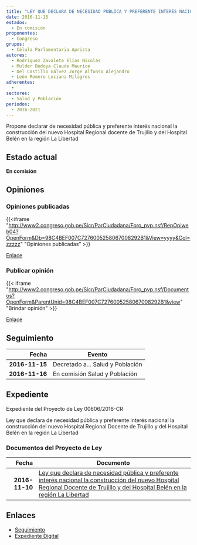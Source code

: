 ```yaml
---
title: "LEY QUE DECLARA DE NECESIDAD PÚBLICA Y PREFERENTE INTERÉS NACIONAL LA CONSTRUCCIÓN DEL NUEVO HOSPITAL REGIONAL DOCENTE DE TRUJILLO Y DEL HOSPITAL BELÉN EN LA REGIÓN LA LIBERTAD"
date: 2016-11-16
estados: 
  - En comisión
proponentes: 
  - Congreso
grupos: 
  - Célula Parlamentaria Aprista
autores: 
  - Rodríguez Zavaleta Elías Nicolás
  - Mulder Bedoya Claude Maurice
  - Del Castillo Gálvez Jorge Alfonso Alejandro
  - León Romero Luciana Milagros
adherentes: 
  - 
sectores: 
  - Salud y Población
periodos: 
  - 2016-2021
---
```


Propone declarar de necesidad pública y preferente interés nacional la construcción del nuevo Hospital Regional docente de Trujillo y del Hospital Belén en la región La Libertad


## Estado actual

**En comisión**

## Opiniones

### Opiniones publicadas

{{<iframe "http://www2.congreso.gob.pe/Sicr/ParCiudadana/Foro_pvp.nsf/RepOpiweb04?OpenForm&Db=98C4BEF007C7276005258067008292B1&View=yyyy&Col=zzzzz" "Opiniones publicadas" >}}

[Enlace](http://www2.congreso.gob.pe/Sicr/ParCiudadana/Foro_pvp.nsf/RepOpiweb04?OpenForm&Db=98C4BEF007C7276005258067008292B1&View=yyyy&Col=zzzzz)
### Publicar opinión

{{< iframe "http://www2.congreso.gob.pe/Sicr/ParCiudadana/Foro_pvp.nsf/Documentos?OpenForm&ParentUnid=98C4BEF007C7276005258067008292B1&view" "Brindar opinión" >}}

[Enlace](http://www2.congreso.gob.pe/Sicr/ParCiudadana/Foro_pvp.nsf/Documentos?OpenForm&ParentUnid=98C4BEF007C7276005258067008292B1&view)

## Seguimiento

| Fecha | Evento |
|------:|--------|
| **2016-11-15** | Decretado a... Salud y Población|
| **2016-11-16** | En comisión Salud y Población|


## Expediente

Expediente del Proyecto de Ley 00606/2016-CR

Ley que declara de necesidad pública y preferente interés nacional la construcción del nuevo Hospital Regional Docente de Trujillo y del Hospital Belén en la región La Libertad


### Documentos del Proyecto de Ley

| Fecha | Documento |
|------:|--------|
| **2016-11-10** | [Ley que declara de necesidad pública y preferente interés nacional la construcción del nuevo Hospital Regional Docente de Trujillo y del Hospital Belén en la región La Libertad](http://www.leyes.congreso.gob.pe/Documentos/2016_2021/Proyectos_de_Ley_y_de_Resoluciones_Legislativas/PL0060620161110.pdf) |

## Enlaces 

- [Seguimiento](http://www2.congreso.gob.pe/Sicr/TraDocEstProc/CLProLey2016.nsf/f7fff46988ca05b1052578e100829cc7/651474fa11e6d1a80525806800604050?OpenDocument)
- [Expediente Digital](http://www2.congreso.gob.pehttp://www2.congreso.gob.pe/Sicr/TraDocEstProc/CLProLey2016.nsf/f7fff46988ca05b1052578e100829cc7/651474fa11e6d1a80525806800604050?OpenDocument&Click=05257FB7005EB655.eb71d0cf91d8294e05256cdf006b5706/$Body/0.1C6C)
